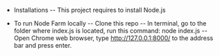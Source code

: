- Installations
  -- This project requires to install Node.js

- To run Node Farm locally
  -- Clone this repo
  -- In terminal, go to the folder where index.js is located, run this command: node index.js
  -- Open Chrome web browser, type http://127.0.0.1:8000/ to the address bar and press enter.
